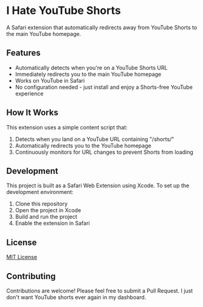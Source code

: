 # I Hate YouTube Shorts

A Safari extension that automatically redirects away from YouTube Shorts to the main YouTube homepage.

## Features

- Automatically detects when you're on a YouTube Shorts URL
- Immediately redirects you to the main YouTube homepage
- Works on YouTube in Safari
- No configuration needed - just install and enjoy a Shorts-free YouTube experience

## How It Works

This extension uses a simple content script that:
1. Detects when you land on a YouTube URL containing "/shorts/"
2. Automatically redirects you to the YouTube homepage
3. Continuously monitors for URL changes to prevent Shorts from loading

## Development

This project is built as a Safari Web Extension using Xcode. To set up the development environment:

1. Clone this repository
2. Open the project in Xcode
3. Build and run the project
4. Enable the extension in Safari

## License

[MIT License](LICENSE)

## Contributing

Contributions are welcome! Please feel free to submit a Pull Request. I just don't want YouTube shorts ever again in my dashboard.
